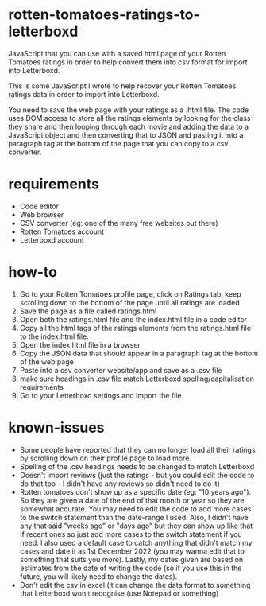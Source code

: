 # rotten-tomatoes-ratings-to-letterboxd
JavaScript that you can use with a saved html page of your Rotten Tomatoes ratings in order to help convert them into csv format for import into Letterboxd.

This is some JavaScript I wrote to help recover your Rotten Tomatoes ratings data in order to import into Letterboxd.

You need to save the web page with your ratings as a .html file. The code uses DOM access to store all the ratings elements by looking for the class they share and then looping through each movie and adding the data to a JavaScript object and then converting that to JSON and pasting it into a paragraph tag at the bottom of the page that you can copy to a csv converter.

# requirements

- Code editor
- Web browser
- CSV converter (eg: one of the many free websites out there)
- Rotten Tomatoes account
- Letterboxd account

# how-to

1. Go to your Rotten Tomatoes profile page, click on Ratings tab, keep scrolling down to the bottom of the page until all ratings are loaded
2. Save the page as a file called ratings.html
3. Open both the ratings.html file and the index.html file in a code editor
4. Copy all the html tags of the ratings elements from the ratings.html file to the index.html file.
5. Open the index.html file in a browser
6. Copy the JSON data that should appear in a paragraph tag at the bottom of the web page
7. Paste into a csv converter website/app and save as a .csv file
8. make sure headings in .csv file match Letterboxd spelling/capitalisation requirements
9. Go to your Letterboxd settings and import the file

# known-issues

- Some people have reported that they can no longer load all their ratings by scrolling down on their profile page to load more.
- Spelling of the .csv headings needs to be changed to match Letterboxd
- Doesn't import reviews (just the ratings - but you could edit the code to do that too - I didn't have any reviews so didn't need to do it)
- Rotten tomatoes don't show up as a specific date (eg: "10 years ago"). So they are given a date of the end of that month or year so they are somewhat accurate. You may need to edit the code to add more cases to the switch statement than the date-range I used. Also, I didn't have any that said "weeks ago" or "days ago" but they can show up like that if recent ones so just add more cases to the switch statement if you need. I also used a default case to catch anything that didn't match my cases and date it as 1st December 2022 (you may wanna edit that to something that suits you more). Lastly, my dates given are based on estimates from the date of writing the code (so if you use this in the future, you will likely need to change the dates).
- Don't edit the csv in excel (it can change the data format to something that Letterboxd won't recognise (use Notepad or something)
